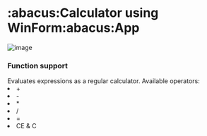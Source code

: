 <h1>:abacus:Calculator using WinForm:abacus:App</h1>

![image](https://user-images.githubusercontent.com/74017545/189205034-f694a7bd-81a7-42d3-b0b0-219aefdf5c1c.png)


 <h3>Function support</h3>
 Evaluates expressions as a regular calculator. Available operators:
 <li>+</li>
 <li>-</li>
 <li>*</li>
 <li>/</li>
 <li>=</li>
 <li>CE & C</li>

